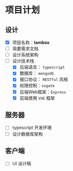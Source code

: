# 项目计划

## 设计

- [x] 项目名称：**lambox**
- [ ] 简要需求文档
- [ ] 设计系统架构
- [ ] 设计技术栈
	- [x] 后端语言： `typescript`
	- [x] 数据库： `mongodb`
	- [x] 接口协议： `RESTful` 风格
	- [x] 权限控制：`sogate`
	- [x] 后端Web框架：`Express`
	- [x] 前端使用 `VUE` 框架

## 服务器

- [ ] typescript 开发环境
- [ ] 设计数据库架构

## 客户端

- [ ] UI 设计稿
